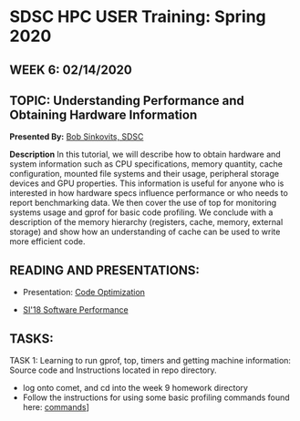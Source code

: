 # SDSC HPC USER Training:  Spring 2020
## WEEK 6: 02/14/2020

## TOPIC: Understanding Performance and Obtaining Hardware Information
**Presented By:**  [Bob Sinkovits, SDSC](https://hpc-students.sdsc.edu/instr_bios/robert_sinkovits.html)

**Description**
In this tutorial, we will describe how to obtain hardware and system information such as CPU specifications, memory quantity, cache configuration, mounted file systems and their usage, peripheral storage devices and GPU properties. This information is useful for anyone who is interested in how hardware specs influence performance or who needs to report benchmarking data. We then cover the use of top for monitoring systems usage and gprof for basic code profiling. We conclude with a description of the memory hierarchy (registers, cache, memory, external storage) and show how an understanding of cache can be used to write more efficient code.


## READING AND PRESENTATIONS:

* Presentation: [Code Optimization](https://github.com/sdsc-hpc-students/hpc-training-spring2019/blob/master/wk9-05-31-19/Sinkovits_Code_optimization.pdf)

*  [SI'18 Software Performance](https://github.com/sdsc/sdsc-summer-institute-2018/tree/master/6_software_performance)

## TASKS:
TASK 1: Learning to run gprof, top, timers and getting machine information:
Source code and Instructions located in repo directory.

* log onto comet, and cd into the week 9 homework directory
* Follow the instructions for using some basic profiling commands found here: [commands](./commands.txt)]
 
